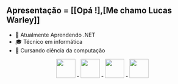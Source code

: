 ## Apresentação = [[Opá !],[Me chamo Lucas Warley]]
- 🌱 Atualmente Aprendendo .NET
- 🎓 Técnico em informática
- 📘 Cursando ciência da computação
<div align="center" background-color="blue">
 <img src="https://cdn.jsdelivr.net/gh/devicons/devicon/icons/css3/css3-original.svg" height="50em"/> - <img src="https://cdn.jsdelivr.net/gh/devicons/devicon/icons/html5/html5-original.svg" height="50em"/> - <img src="https://cdn.jsdelivr.net/gh/devicons/devicon/icons/python/python-original.svg" height="50em"/> - <img src="https://cdn.jsdelivr.net/gh/devicons/devicon/icons/php/php-original.svg" height="50em"/>
</div>





<!--
**LucasWar/LucasWar** is a ✨ _special_ ✨ repository because its `README.md` (this file) appears on your GitHub profile.

Here are some ideas to get you started:

 🔭 

- 👯 I’m looking to collaborate on ...
- 🤔 I’m looking for help with ...
- 💬 Ask me about ...
- 📫 How to reach me: ...
- 😄 Pronouns: ...
- ⚡ Fun fact: ...
-->

